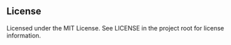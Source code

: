 ## License
Licensed under the MIT License. See LICENSE in the project root for license information.
